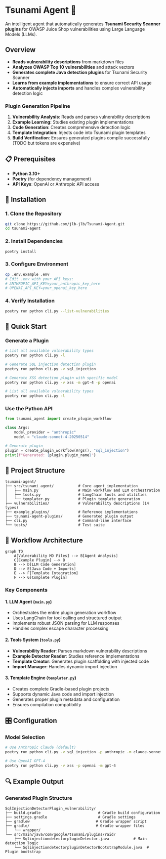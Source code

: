 # Tsunami Agent 🌊

An intelligent agent that automatically generates **Tsunami Security Scanner plugins** for OWASP Juice Shop vulnerabilities using Large Language Models (LLMs).

## Overview
- **Reads vulnerability descriptions** from markdown files
- **Analyzes OWASP Top 10 vulnerabilities** and attack vectors
- **Generates complete Java detection plugins** for Tsunami Security Scanner
- **Learns from example implementations** to ensure correct API usage
- **Automatically injects imports** and handles complex vulnerability detection logic

### Plugin Generation Pipeline
1. **Vulnerability Analysis**: Reads and parses vulnerability descriptions
2. **Example Learning**: Studies existing plugin implementations
3. **Code Generation**: Creates comprehensive detection logic
4. **Template Integration**: Injects code into Tsunami plugin templates
5. **Build Verification**: Ensures generated plugins compile successfully (TODO but tokens are expensive)

## 📋 Prerequisites

- **Python 3.10+**
- **Poetry** (for dependency management)
- **API Keys**: OpenAI or Anthropic API access

## 🔧 Installation

### 1. Clone the Repository
```bash
git clone https://github.com/jlb-jlb/Tsunami-Agent.git
cd tsunami-agent
```

### 2. Install Dependencies
```bash
poetry install
```

### 3. Configure Environment
```bash
cp .env.example .env
# Edit .env with your API keys:
# ANTHROPIC_API_KEY=your_anthropic_key_here
# OPENAI_API_KEY=your_openai_key_here
```

### 4. Verify Installation
```bash
poetry run python cli.py --list-vulnerabilities
```

## 🚀 Quick Start

### Generate a Plugin

```bash
# List all available vulnerability types
poetry run python cli.py -l

# Generate SQL injection detection plugin 
poetry run python cli.py -v sql_injection

# Generate XSS detection plugin with specific model
poetry run python cli.py -v xss -m gpt-4 -p openai

# List all available vulnerability types
poetry run python cli.py -l
```

### Use the Python API
```python
from tsunami_agent import create_plugin_workflow

class Args:
    model_provider = "anthropic"
    model = "claude-sonnet-4-20250514"

# Generate plugin
plugin = create_plugin_workflow(Args(), "sql_injection")
print(f"Generated: {plugin.plugin_name}")
```

## 📁 Project Structure

```
tsunami-agent/
├── src/tsunami_agent/           # Core agent implementation
│   ├── main.py                  # Main workflow and LLM orchestration
│   ├── tools.py                 # LangChain tools and utilities
│   └── templater.py             # Plugin template generation
├── vulnerabilities/             # Vulnerability descriptions (14 types)
├── example_plugins/             # Reference implementations
├── tsunami-agent-plugins/       # Generated plugin output
├── cli.py                       # Command-line interface
└── tests/                       # Test suite
```

## 🔄 Workflow Architecture

```mermaid
graph TD
    A[Vulnerability MD Files] --> B[Agent Analysis]
    C[Example Plugin] --> B
    B --> D[LLM Code Generation]
    D --> E[Java Code + Imports]
    E --> F[Template Integration]
    F --> G[Complete Plugin]
```

### Key Components

#### 1. **LLM Agent** (`main.py`)
- Orchestrates the entire plugin generation workflow
- Uses LangChain for tool calling and structured output
- Implements robust JSON parsing for LLM responses
- Handles complex escape character processing

#### 2. **Tools System** (`tools.py`)
- **Vulnerability Reader**: Parses markdown vulnerability descriptions
- **Example Detector Reader**: Studies reference implementations
- **Template Creator**: Generates plugin scaffolding with injected code
- **Import Manager**: Handles dynamic import injection

#### 3. **Template Engine** (`templater.py`)
- Creates complete Gradle-based plugin projects
- Supports dynamic Java code and import injection
- Generates proper plugin metadata and configuration
- Ensures compilation compatibility

## 🎛️ Configuration

### Model Selection
```bash
# Use Anthropic Claude (default)
poetry run python cli.py -v sql_injection -p anthropic -m claude-sonnet-4-20250514

# Use OpenAI GPT-4
poetry run python cli.py -v xss -p openai -m gpt-4
```


## 🔍 Example Output

### Generated Plugin Structure
```
SqlInjectionDetectorPlugin_vulnerability/
├── build.gradle                          # Gradle build configuration
├── settings.gradle                       # Gradle settings  
├── gradlew                              # Gradle wrapper script
├── gradle/                              # Gradle wrapper files
│   └── wrapper/
└── src/main/java/com/google/tsunami/plugins/raid/
    ├── SqlinjectiondetectorpluginDetector.java           # Main detection logic
    └── SqlinjectiondetectorpluginDetectorBootstrapModule.java  # Plugin bootstrap
```



